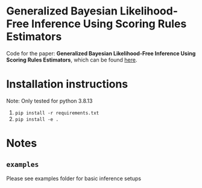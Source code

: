 # Generalized Bayesian Likelihood-Free Inference Using Scoring Rules Estimators 

Code for the paper: __Generalized Bayesian Likelihood-Free Inference Using Scoring Rules Estimators__,
which can be found [here](https://arxiv.org/abs/2104.03889).

# Installation instructions
Note: Only tested for python 3.8.13

1. `pip install -r requirements.txt`
2. `pip install -e .`

# Notes
## `examples`
Please see examples folder for basic inference setups
